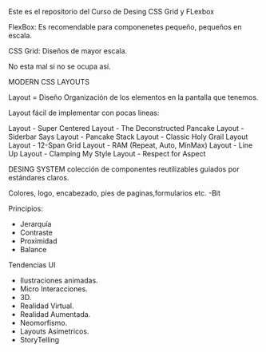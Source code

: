 Este es el repositorio del Curso de Desing CSS Grid y FLexbox

FlexBox: Es recomendable para componenetes pequeño, pequeños en escala.

CSS Grid: Diseños de mayor escala.

No esta mal si no se ocupa así.

MODERN CSS LAYOUTS

Layout = Diseño
Organización de los elementos en la pantalla que tenemos.


Layout fácil de implementar con pocas lineas:

Layout - Super Centered
Layout - The Deconstructed Pancake
Layout - Siderbar Says
Layout - Pancake Stack
Layout - Classic Holy Grail Layout
Layout - 12-Span Grid
Layout - RAM (Repeat, Auto, MinMax)
Layout - Line Up
Layout - Clamping My Style
Layout - Respect for Aspect


DESING SYSTEM
colección de componentes reutilizables guiados por estándares claros.

Colores, logo, encabezado, pies de paginas,formularios etc.
  -Bit

Principios:
 - Jerarquía
 - Contraste
 - Proximidad
 - Balance

Tendencias UI
 - Ilustraciones animadas.
 - Micro Interacciones.
 - 3D.
 - Realidad Virtual.
 - Realidad Aumentada.
 - Neomorfismo.
 - Layouts Asimetricos.
 - StoryTelling
